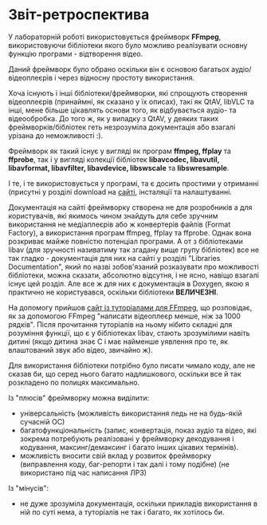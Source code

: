 # Звіт-ретроспектива
У лабораторній роботі використовується фреймворк **FFmpeg**, використовуючи бібліотеки якого було можливо реалізувати основну функцію програми - відтворення відео.

Даний фреймворк було обрано оскільки він є основою багатьох аудіо/відеоплеєрів і через відносну простоту використання.

Хоча існують і інші бібліотеки/фреймворки, які спрощують створення відеоплеєрів (принаймні, як сказано у їх описах), такі як QtAV, libVLC та інші, мене більше цікавлять 
основи того, як відбувається аудіо- та відеообробка. До того ж, як у випадку з QtAV, у деяких таких фреймворків/бібліотек геть незрозуміла документація або взагалі 
урізана до неможливості :).

Фреймворк як такий існує у вигляді як програм **ffmpeg, ffplay** та **ffprobe**, так і у вигляді колекції бібліотек **libavcodec, libavutil, libavformat, libavfilter,
libavdevice, libswscale** та **libswresample**.

І те, і те використовується у програмі, та є досить простими у отриманні (присутні у розділі download на [сайті](https://www.ffmpeg.org), інсталяції та налаштуванні.

Документація на сайті фреймворку створена не для розробників а для користувачів, які якимось чином знайдуть для себе зручним використання не медіаплеєрів або ж
конвертерів файлів (Format Factory), а використання програм ffmpeg, ffplay та ffprobe. Однак вона розкриває майже повністю потенціал програми. А от з бібліотеками libav
(для зручності називатиму так згадану вище групу бібліотек) все не так гладко - документація для них на сайті у розділі "Libraries Documentation", який по назві
зобов'язаний розказувати про можливості бібліотеки, можна сказати, абсолютно відсутня, і не ясно, навіщо взагалі існує цей розділ. Але все ж для них є документація в
Doxygen, якою я практично не користувався, оскільки бібліотеки **ВЕЛИЧЕЗНІ**.

На допомогу прийшов [сайт із туторіалами для FFmpeg](http://dranger.com/ffmpeg/), що розповідає, як за допомогою FFmpeg "написати відеоплеєр менше, ніж за 1000 рядків".
Після прочитання туторіалів на ньому нібито складні для розуміння функції, що є у бібліотеках libav, стають зрозумілими навіть дитині (якщо дитина знає C і має найменше
уявлення про те, як влаштований звук або відео, звичайно ж).

Для використання бібліотеки потрібно було писати чимало коду, але не сказав би, що серед нього багато надлишкового, оскільки все й так розкладено по полицях максимально.

Із "плюсів" фреймворку можна виділити:
+ універсальність (можливість використання ледь не на будь-якій сучасній ОС)
+ багатофункціональність (запис, конвертація, показ аудіо та відео, які зокрема потребують реалізовані у фреймворку декодування і кодування, максинг/демаксинг і багато інших цікавих термінів).
+ можливість вносити свій вклад у розвиток фреймворку (виправлення коду, баг-репорти і так далі і тому подібне) (не використано під час написання ЛР3)

Із "мінусів":
- не дуже зрозуміла документація, оскільки прикладів використання в ній по суті нема, а туторіалів не так і багато, як хотілось би.
